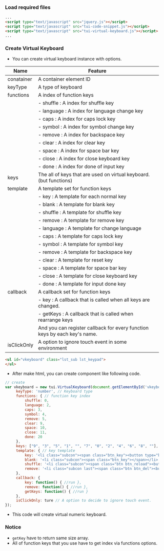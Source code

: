 ### Load required files
```html
...
<script type="text/javascript" src="jquery.js"></script>
<script type="text/javascript" src="tui-code-snippet.js"></script>
<script type="text/javascript" src="tui-virtual-keyboard.js"></script>
...
```

### Create Virtual Keyboard

* You can create virtual keyboard instance with options.

| Name | Feature |
|----|----|
| conatainer | A container element ID |
| keyType | A type of keyboard |
| functions | A index of function keys |
|     | - shuffle : A index for shuffle key |
|     | - language : A index for language change key |
|     | - caps : A index for caps lock key |
|     | - symbol : A index for symbol change key |
|     | - remove : A index for backspace key |
|     | - clear : A index for clear key |
|     | - space : A index for space bar key |
|     | - close : A index for close keyboard key |
|     | - done : A index for done of input key |
| keys | The all of keys that are used on virtual keyboard.(but functions) |
| template | A template set for function keys |
|     | - key : A template for each normal key |
|     | - blank : A template for blank key |
|     | - shuffle : A template for shuffle key |
|     | - remove : A template for remove key |
|     | - language : A template for change language |
|     | - caps : A template for caps lock key |
|     | - symbol : A template for symbol key |
|     | - remove : A template for backspace key |
|     | - clear : A template for reset key |
|     | - space : A template for space bar key |
|     | - close : A template for close keyboard key |
|     | - done : A template for input done key |
| callback | A callback set for function keys |
|     | - key : A callback that is called when all keys are changed. |
|     | - getKeys : A callback that is called when rearrange keys |
|     | And you can register callback for every function keys by each key's name. |
| isClickOnly | A option to ignore touch event in some environment |

```html
<ul id="vkeyboard" class="lst_sub lst_keypad">
</ul>
```

* After make html, you can create component like following code.

```javascript
// create
var vkeyboard = new tui.VirtualKeyboard(document.getElementById('vkeyboard'), {
     keyType: 'number', // Keyboard type
     functions: { // function key index
         shuffle: 0,
         language: 2,
         caps: 3,
         symbol: 4,
         remove: 5,
         clear: 9,
         space: 10,
         close: 11,
         done: 20
     },
     keys: ["9", "3", "5", "1", "", "7", "0", "2", "4", "6", "8", ""], // keys
     template: { // key template
         key: '<li class="subcon"><span class="btn_key"><button type="button">{KEY}</button></span></li>',
         blank: '<li class="subcon"><span class="btn_key"></span></li>',
         shuffle: '<li class="subcon"><span class="btn btn_reload"><button type="button" value="shuffle">Shuffle</button></span></li>',
         remove: '<li class="subcon last"><span class="btn btn_del"><button type="button" value="remove"><span class="sp">Backspace</span></button></span></li>'
     },
     callback: {
         key: function() { //run },         
         remove: function() { //run },
         getKeys: function() { //run }      
     },
     isClickOnly: ture // A option to decide to ignore touch event.
});
```
* This code will create virtual numeric keyboard.

### Notice
* `getKey` have to return same size array.
* All of function keys that you use have to get index via functions options.
